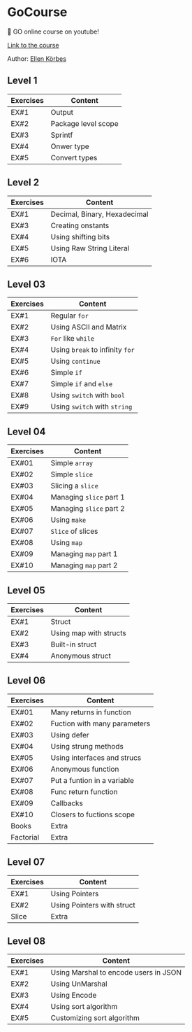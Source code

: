 # GoCourse

:movie_camera: GO online course on youtube!

[Link to the course](https://www.youtube.com/playlist?list=PLCKpcjBB_VlBsxJ9IseNxFllf-UFEXOdg)

Author: [Ellen Körbes](https://github.com/ellenkorbes)

## Level 1

| Exercises | Content |
|-----|-----|
| EX#1 | Output |
| EX#2 | Package level scope |
| EX#3 | Sprintf |
| EX#4 | Onwer type |
| EX#5 | Convert types |

## Level 2

| Exercises | Content |
|-----|-----|
| EX#1 | Decimal, Binary, Hexadecimal |
| EX#3 | Creating onstants |
| EX#4 | Using shifting bits |
| EX#5 | Using Raw String Literal |
| EX#6 | IOTA |

## Level 03

| Exercises | Content |
|-----|-----|
| EX#1 | Regular `for` |
| EX#2 | Using ASCII and Matrix |
| EX#3 | `For` like `while` |
| EX#4 | Using `break` to infinity `for` |
| EX#5 | Using `continue` |
| EX#6 | Simple `if` |
| EX#7 | Simple `if` and `else` |
| EX#8 | Using `switch` with `bool` |
| EX#9 | Using `switch` with `string` |

## Level 04

| Exercises | Content |
|-----|-----|
| EX#01 | Simple `array` |
| EX#02 | Simple `slice` |
| EX#03 | Slicing a `slice` |
| EX#04 | Managing `slice` part 1  |
| EX#05 | Managing `slice` part 2 |
| EX#06 | Using `make` |
| EX#07 | `Slice` of slices |
| EX#08 | Using `map`  |
| EX#09 | Managing `map` part 1 |
| EX#10 | Managing `map` part 2 |

## Level 05

| Exercises | Content |
|-----|-----|
| EX#1 | Struct |
| EX#2 | Using map with structs |
| EX#3 | Built-in struct |
| EX#4 | Anonymous struct |

## Level 06

| Exercises | Content |
|-----|-----|
| EX#01 | Many returns in function |
| EX#02 | Fuction with many parameters |
| EX#03 | Using defer |
| EX#04 | Using strung methods |
| EX#05 | Using interfaces and strucs |
| EX#06 | Anonymous function |
| EX#07 | Put a funtion in a variable |
| EX#08 | Func return function |
| EX#09 | Callbacks |
| EX#10 | Closers to fuctions scope |
| Books | Extra |
| Factorial | Extra |

## Level 07

| Exercises | Content |
|-----|-----|
| EX#1 | Using Pointers |
| EX#2 | Using Pointers with struct |
| Slice | Extra |

## Level 08

| Exercises | Content |
|-----|-----|
| EX#1 | Using Marshal to encode users in JSON |
| EX#2 | Using UnMarshal |
| EX#3 | Using Encode  |
| EX#4 | Using sort algorithm |
| EX#5 | Customizing sort algorithm |
